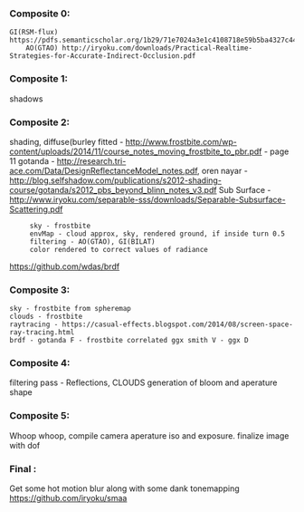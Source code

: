 ### Composite 0:
	GI(RSM-flux) https://pdfs.semanticscholar.org/1b29/71e7024a3e1c4108718e59b5ba4327c44b93.pdf, 
        AO(GTAO) http://iryoku.com/downloads/Practical-Realtime-Strategies-for-Accurate-Indirect-Occlusion.pdf
### Composite 1:
shadows

### Composite 2:
shading, 
         diffuse(burley fitted - http://www.frostbite.com/wp-content/uploads/2014/11/course_notes_moving_frostbite_to_pbr.pdf - page 11
                 gotanda - http://research.tri-ace.com/Data/DesignReflectanceModel_notes.pdf, 
                 oren nayar - http://blog.selfshadow.com/publications/s2012-shading-course/gotanda/s2012_pbs_beyond_blinn_notes_v3.pdf
                 Sub Surface - http://www.iryoku.com/separable-sss/downloads/Separable-Subsurface-Scattering.pdf

         sky - frostbite
         envMap - cloud approx, sky, rendered ground, if inside turn 0.5
         filtering - AO(GTAO), GI(BILAT)
         color rendered to correct values of radiance
https://github.com/wdas/brdf

### Composite 3:
    sky - frostbite from spheremap
    clouds - frostbite
    raytracing - https://casual-effects.blogspot.com/2014/08/screen-space-ray-tracing.html
    brdf - gotanda F - frostbite correlated ggx smith V - ggx D

### Composite 4:
filtering pass - Reflections, CLOUDS
generation of bloom and aperature shape

### Composite 5:
Whoop whoop, compile camera aperature iso and exposure.
finalize image with dof

### Final :
Get some hot motion blur along with some dank tonemapping
https://github.com/iryoku/smaa
